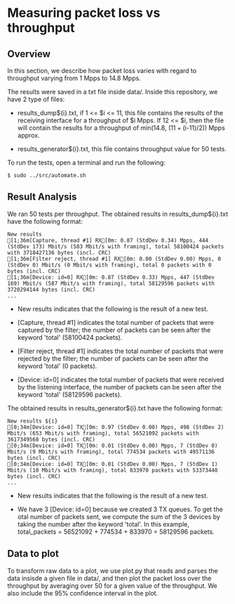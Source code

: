 # Measuring packet loss vs throughput

## Overview
In this section, we describe how packet loss varies with regard to throughput varying from 1 Mpps to 14.8 Mpps.

The results were saved in a txt file inside data/. Inside this repository, we have 2 type of files:

* results_dump${i}.txt, if 1 <= $i <= 11, this file contains the results of the receiving interface for a throughput of $i Mpps. If 12 <= $i, then the file will contain the results for a throughput of min(14.8, $(11 + ($i-11)/2)) Mpps approx.

* results_generator${i}.txt, this file contains throughput value for 50 tests.

To run the tests, open a terminal and run the following:

```
$ sudo ../src/automate.sh
```

## Result Analysis
We ran 50 tests per throughput. The obtained results in results_dump${i}.txt have the following format:

```
New results
[1;36m[Capture, thread #1] RX[0m: 0.87 (StdDev 0.34) Mpps, 444 (StdDev 173) Mbit/s (583 Mbit/s with framing), total 58100424 packets with 3718427136 bytes (incl. CRC)
[1;36m[Filter reject, thread #1] RX[0m: 0.00 (StdDev 0.00) Mpps, 0 (StdDev 0) Mbit/s (0 Mbit/s with framing), total 0 packets with 0 bytes (incl. CRC)
[1;36m[Device: id=0] RX[0m: 0.87 (StdDev 0.33) Mpps, 447 (StdDev 169) Mbit/s (587 Mbit/s with framing), total 58129596 packets with 3720294144 bytes (incl. CRC)
...
```

* New results indicates that the following is the result of a new test.

* [Capture, thread #1] indicates the total number of packets that were captured by the filter; the number of packets can be seen after the keyword 'total' (58100424 packets).

* [Filter reject, thread #1] indicates the total number of packets that were rejected by the filter; the number of packets can be seen after the keyword 'total' (0 packets).

* [Device: id=0] indicates the total number of packets that were received by the listening interface, the number of packets can be seen after the keyword 'total' (58129596 packets).


The obtained results in results_generator${i}.txt have the following format:

```
New results ${i}
[0;34m[Device: id=0] TX[0m: 0.97 (StdDev 0.00) Mpps, 498 (StdDev 2) Mbit/s (653 Mbit/s with framing), total 56521092 packets with 3617349568 bytes (incl. CRC)
[0;34m[Device: id=0] TX[0m: 0.01 (StdDev 0.00) Mpps, 7 (StdDev 0) Mbit/s (9 Mbit/s with framing), total 774534 packets with 49571136 bytes (incl. CRC)
[0;34m[Device: id=0] TX[0m: 0.01 (StdDev 0.00) Mpps, 7 (StdDev 1) Mbit/s (10 Mbit/s with framing), total 833970 packets with 53373440 bytes (incl. CRC)
...
```

* New results indicates that the following is the result of a new test.

* We have 3 [Device: id=0] because we created 3 TX queues. To get the otal number of packets sent, we compute the sum of the 3 devices by taking the number after the keyword 'total'. In this example, total_packets = 56521092 + 774534 + 833970 = 58129596 packets.

## Data to plot

To transform raw data to a plot, we use plot.py that reads and parses the data insisde a given file in data/, and then plot the packet loss over the throughput by averaging over 50 for a given value of the throughput. We also include the 95% confidence interval in the plot.